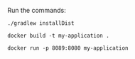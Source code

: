 Run the commands:
```
./gradlew installDist 

docker build -t my-application .

docker run -p 8089:8080 my-application
```